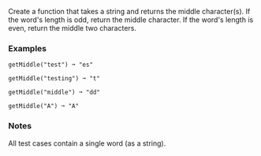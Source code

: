 
Create a function that takes a string and returns the middle character(s). If the word's length is odd, return the middle character. If the word's length is even, return the middle two characters.

### Examples

```
getMiddle("test") ➞ "es"

getMiddle("testing") ➞ "t"

getMiddle("middle") ➞ "dd"

getMiddle("A") ➞ "A"
```

### Notes

All test cases contain a single word (as a string).
